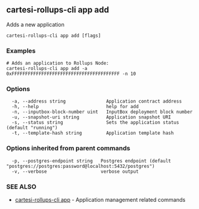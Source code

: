 ## cartesi-rollups-cli app add

Adds a new application

```
cartesi-rollups-cli app add [flags]
```

### Examples

```
# Adds an application to Rollups Node:
cartesi-rollups-cli app add -a 0xFFFFFFFFFFFFFFFFFFFFFFFFFFFFFFFFFFFFFFFF -n 10
```

### Options

```
  -a, --address string               Application contract address
  -h, --help                         help for add
  -n, --inputbox-block-number uint   InputBox deployment block number
  -u, --snapshot-uri string          Application snapshot URI
  -s, --status string                Sets the application status (default "running")
  -t, --template-hash string         Application template hash
```

### Options inherited from parent commands

```
  -p, --postgres-endpoint string   Postgres endpoint (default "postgres://postgres:password@localhost:5432/postgres")
  -v, --verbose                    verbose output
```

### SEE ALSO

* [cartesi-rollups-cli app](cartesi-rollups-cli_app.md)	 - Application management related commands

